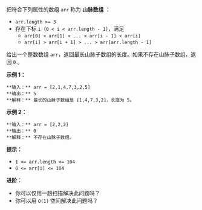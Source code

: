 把符合下列属性的数组 `arr` 称为 **山脉数组** ：

  * `arr.length >= 3`
  * 存在下标 `i`（`0 < i < arr.length - 1`），满足 
    * `arr[0] < arr[1] < ... < arr[i - 1] < arr[i]`
    * `arr[i] > arr[i + 1] > ... > arr[arr.length - 1]`

给出一个整数数组 `arr`，返回最长山脉子数组的长度。如果不存在山脉子数组，返回 `0` 。



**示例 1：**

    
    
    **输入：** arr = [2,1,4,7,3,2,5]
    **输出：** 5
    **解释：** 最长的山脉子数组是 [1,4,7,3,2]，长度为 5。
    

**示例 2：**

    
    
    **输入：** arr = [2,2,2]
    **输出：** 0
    **解释：** 不存在山脉子数组。
    



**提示：**

  * `1 <= arr.length <= 104`
  * `0 <= arr[i] <= 104`



**进阶：**

  * 你可以仅用一趟扫描解决此问题吗？
  * 你可以用 `O(1)` 空间解决此问题吗？

